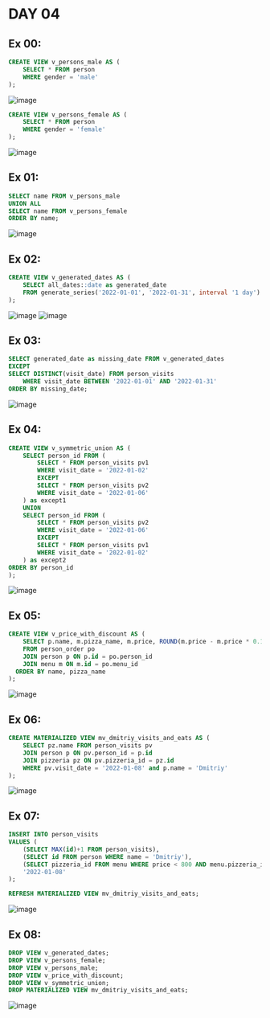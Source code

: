 # DAY 04

## Ex 00:

```sql
CREATE VIEW v_persons_male AS (
	SELECT * FROM person
	WHERE gender = 'male'
);
```
![image](https://github.com/benvito/sql_training/assets/72844642/e24a64b1-9ce3-4825-9f59-8a2a0e0e0da0)
```sql
CREATE VIEW v_persons_female AS (
	SELECT * FROM person
	WHERE gender = 'female'
);
```
![image](https://github.com/benvito/sql_training/assets/72844642/05327be6-fe5c-4be9-b925-ebe2649f24be)

## Ex 01:

```sql
SELECT name FROM v_persons_male
UNION ALL
SELECT name FROM v_persons_female
ORDER BY name;
```
![image](https://github.com/benvito/sql_training/assets/72844642/80c97c37-cb75-43b5-84c5-b467c5ec146c)

## Ex 02:

```sql
CREATE VIEW v_generated_dates AS (
	SELECT all_dates::date as generated_date
	FROM generate_series('2022-01-01', '2022-01-31', interval '1 day') AS all_dates
);
```
![image](https://github.com/benvito/sql_training/assets/72844642/c195a2b9-61bb-48fc-a19e-964a9cf865f0)
![image](https://github.com/benvito/sql_training/assets/72844642/fd663332-431e-44f8-8c48-fbf4559f38fd)

## Ex 03:

```sql
SELECT generated_date as missing_date FROM v_generated_dates
EXCEPT
SELECT DISTINCT(visit_date) FROM person_visits 
	WHERE visit_date BETWEEN '2022-01-01' AND '2022-01-31'
ORDER BY missing_date;
```

![image](https://github.com/benvito/sql_training/assets/72844642/d4cd8fb8-f055-4e09-9f14-dc9e54c73b6d)

## Ex 04:

```sql
CREATE VIEW v_symmetric_union AS (
	SELECT person_id FROM (
		SELECT * FROM person_visits pv1
		WHERE visit_date = '2022-01-02'
		EXCEPT
		SELECT * FROM person_visits pv2
		WHERE visit_date = '2022-01-06'
	) as except1
	UNION
	SELECT person_id FROM (
		SELECT * FROM person_visits pv2
		WHERE visit_date = '2022-01-06'
		EXCEPT
		SELECT * FROM person_visits pv1
		WHERE visit_date = '2022-01-02'
	) as except2
ORDER BY person_id
);
```
![image](https://github.com/benvito/sql_training/assets/72844642/f9400cbb-e3a4-42ad-9ab5-63224d3fa329)

## Ex 05:

```sql
CREATE VIEW v_price_with_discount AS (
	SELECT p.name, m.pizza_name, m.price, ROUND(m.price - m.price * 0.1) AS discount_price
	FROM person_order po
	JOIN person p ON p.id = po.person_id
	JOIN menu m ON m.id = po.menu_id
  ORDER BY name, pizza_name
);
```
![image](https://github.com/benvito/sql_training/assets/72844642/8f1c7a98-dba1-4359-82be-8a44e9174a0a)

## Ex 06:

```sql
CREATE MATERIALIZED VIEW mv_dmitriy_visits_and_eats AS (
	SELECT pz.name FROM person_visits pv
	JOIN person p ON pv.person_id = p.id
	JOIN pizzeria pz ON pv.pizzeria_id = pz.id
	WHERE pv.visit_date = '2022-01-08' and p.name = 'Dmitriy'
);
```
![image](https://github.com/benvito/sql_training/assets/72844642/ce746662-1ce7-46dd-af9d-4c0e0bf78def)

## Ex 07:

```sql
INSERT INTO person_visits 
VALUES (
	(SELECT MAX(id)+1 FROM person_visits),
	(SELECT id FROM person WHERE name = 'Dmitriy'),
	(SELECT pizzeria_id FROM menu WHERE price < 800 AND menu.pizzeria_id = (SELECT pz.id FROM pizzeria pz WHERE name = 'DoDo Pizza')),
	'2022-01-08'
);

REFRESH MATERIALIZED VIEW mv_dmitriy_visits_and_eats;
```
![image](https://github.com/benvito/sql_training/assets/72844642/aed9b610-c7ce-4450-adfa-ecb8bc434870)

## Ex 08:

```sql
DROP VIEW v_generated_dates;
DROP VIEW v_persons_female;
DROP VIEW v_persons_male;
DROP VIEW v_price_with_discount;
DROP VIEW v_symmetric_union;
DROP MATERIALIZED VIEW mv_dmitriy_visits_and_eats;
```
![image](https://github.com/benvito/sql_training/assets/72844642/a94003c9-d739-4e15-946c-43495fac65a3)



